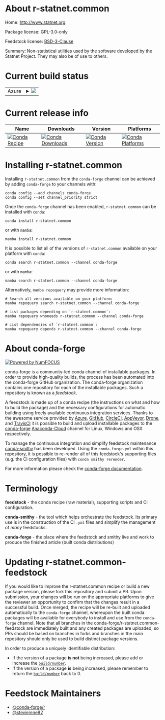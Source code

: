 About r-statnet.common
======================

Home: http://www.statnet.org

Package license: GPL-3.0-only

Feedstock license: [BSD-3-Clause](https://github.com/conda-forge/r-statnet.common-feedstock/blob/main/LICENSE.txt)

Summary: Non-statistical utilities used by the software developed by the Statnet Project. They may also be of use to others.

Current build status
====================


<table>
    
  <tr>
    <td>Azure</td>
    <td>
      <details>
        <summary>
          <a href="https://dev.azure.com/conda-forge/feedstock-builds/_build/latest?definitionId=1679&branchName=main">
            <img src="https://dev.azure.com/conda-forge/feedstock-builds/_apis/build/status/r-statnet.common-feedstock?branchName=main">
          </a>
        </summary>
        <table>
          <thead><tr><th>Variant</th><th>Status</th></tr></thead>
          <tbody><tr>
              <td>linux_64_r_base4.1</td>
              <td>
                <a href="https://dev.azure.com/conda-forge/feedstock-builds/_build/latest?definitionId=1679&branchName=main">
                  <img src="https://dev.azure.com/conda-forge/feedstock-builds/_apis/build/status/r-statnet.common-feedstock?branchName=main&jobName=linux&configuration=linux_64_r_base4.1" alt="variant">
                </a>
              </td>
            </tr><tr>
              <td>linux_64_r_base4.2</td>
              <td>
                <a href="https://dev.azure.com/conda-forge/feedstock-builds/_build/latest?definitionId=1679&branchName=main">
                  <img src="https://dev.azure.com/conda-forge/feedstock-builds/_apis/build/status/r-statnet.common-feedstock?branchName=main&jobName=linux&configuration=linux_64_r_base4.2" alt="variant">
                </a>
              </td>
            </tr><tr>
              <td>linux_aarch64_r_base4.1</td>
              <td>
                <a href="https://dev.azure.com/conda-forge/feedstock-builds/_build/latest?definitionId=1679&branchName=main">
                  <img src="https://dev.azure.com/conda-forge/feedstock-builds/_apis/build/status/r-statnet.common-feedstock?branchName=main&jobName=linux&configuration=linux_aarch64_r_base4.1" alt="variant">
                </a>
              </td>
            </tr><tr>
              <td>linux_aarch64_r_base4.2</td>
              <td>
                <a href="https://dev.azure.com/conda-forge/feedstock-builds/_build/latest?definitionId=1679&branchName=main">
                  <img src="https://dev.azure.com/conda-forge/feedstock-builds/_apis/build/status/r-statnet.common-feedstock?branchName=main&jobName=linux&configuration=linux_aarch64_r_base4.2" alt="variant">
                </a>
              </td>
            </tr><tr>
              <td>linux_ppc64le_r_base4.1</td>
              <td>
                <a href="https://dev.azure.com/conda-forge/feedstock-builds/_build/latest?definitionId=1679&branchName=main">
                  <img src="https://dev.azure.com/conda-forge/feedstock-builds/_apis/build/status/r-statnet.common-feedstock?branchName=main&jobName=linux&configuration=linux_ppc64le_r_base4.1" alt="variant">
                </a>
              </td>
            </tr><tr>
              <td>linux_ppc64le_r_base4.2</td>
              <td>
                <a href="https://dev.azure.com/conda-forge/feedstock-builds/_build/latest?definitionId=1679&branchName=main">
                  <img src="https://dev.azure.com/conda-forge/feedstock-builds/_apis/build/status/r-statnet.common-feedstock?branchName=main&jobName=linux&configuration=linux_ppc64le_r_base4.2" alt="variant">
                </a>
              </td>
            </tr><tr>
              <td>osx_64_r_base4.1</td>
              <td>
                <a href="https://dev.azure.com/conda-forge/feedstock-builds/_build/latest?definitionId=1679&branchName=main">
                  <img src="https://dev.azure.com/conda-forge/feedstock-builds/_apis/build/status/r-statnet.common-feedstock?branchName=main&jobName=osx&configuration=osx_64_r_base4.1" alt="variant">
                </a>
              </td>
            </tr><tr>
              <td>osx_64_r_base4.2</td>
              <td>
                <a href="https://dev.azure.com/conda-forge/feedstock-builds/_build/latest?definitionId=1679&branchName=main">
                  <img src="https://dev.azure.com/conda-forge/feedstock-builds/_apis/build/status/r-statnet.common-feedstock?branchName=main&jobName=osx&configuration=osx_64_r_base4.2" alt="variant">
                </a>
              </td>
            </tr><tr>
              <td>osx_arm64_r_base4.1</td>
              <td>
                <a href="https://dev.azure.com/conda-forge/feedstock-builds/_build/latest?definitionId=1679&branchName=main">
                  <img src="https://dev.azure.com/conda-forge/feedstock-builds/_apis/build/status/r-statnet.common-feedstock?branchName=main&jobName=osx&configuration=osx_arm64_r_base4.1" alt="variant">
                </a>
              </td>
            </tr><tr>
              <td>osx_arm64_r_base4.2</td>
              <td>
                <a href="https://dev.azure.com/conda-forge/feedstock-builds/_build/latest?definitionId=1679&branchName=main">
                  <img src="https://dev.azure.com/conda-forge/feedstock-builds/_apis/build/status/r-statnet.common-feedstock?branchName=main&jobName=osx&configuration=osx_arm64_r_base4.2" alt="variant">
                </a>
              </td>
            </tr><tr>
              <td>win_64</td>
              <td>
                <a href="https://dev.azure.com/conda-forge/feedstock-builds/_build/latest?definitionId=1679&branchName=main">
                  <img src="https://dev.azure.com/conda-forge/feedstock-builds/_apis/build/status/r-statnet.common-feedstock?branchName=main&jobName=win&configuration=win_64_" alt="variant">
                </a>
              </td>
            </tr>
          </tbody>
        </table>
      </details>
    </td>
  </tr>
</table>

Current release info
====================

| Name | Downloads | Version | Platforms |
| --- | --- | --- | --- |
| [![Conda Recipe](https://img.shields.io/badge/recipe-r--statnet.common-green.svg)](https://anaconda.org/conda-forge/r-statnet.common) | [![Conda Downloads](https://img.shields.io/conda/dn/conda-forge/r-statnet.common.svg)](https://anaconda.org/conda-forge/r-statnet.common) | [![Conda Version](https://img.shields.io/conda/vn/conda-forge/r-statnet.common.svg)](https://anaconda.org/conda-forge/r-statnet.common) | [![Conda Platforms](https://img.shields.io/conda/pn/conda-forge/r-statnet.common.svg)](https://anaconda.org/conda-forge/r-statnet.common) |

Installing r-statnet.common
===========================

Installing `r-statnet.common` from the `conda-forge` channel can be achieved by adding `conda-forge` to your channels with:

```
conda config --add channels conda-forge
conda config --set channel_priority strict
```

Once the `conda-forge` channel has been enabled, `r-statnet.common` can be installed with `conda`:

```
conda install r-statnet.common
```

or with `mamba`:

```
mamba install r-statnet.common
```

It is possible to list all of the versions of `r-statnet.common` available on your platform with `conda`:

```
conda search r-statnet.common --channel conda-forge
```

or with `mamba`:

```
mamba search r-statnet.common --channel conda-forge
```

Alternatively, `mamba repoquery` may provide more information:

```
# Search all versions available on your platform:
mamba repoquery search r-statnet.common --channel conda-forge

# List packages depending on `r-statnet.common`:
mamba repoquery whoneeds r-statnet.common --channel conda-forge

# List dependencies of `r-statnet.common`:
mamba repoquery depends r-statnet.common --channel conda-forge
```


About conda-forge
=================

[![Powered by
NumFOCUS](https://img.shields.io/badge/powered%20by-NumFOCUS-orange.svg?style=flat&colorA=E1523D&colorB=007D8A)](https://numfocus.org)

conda-forge is a community-led conda channel of installable packages.
In order to provide high-quality builds, the process has been automated into the
conda-forge GitHub organization. The conda-forge organization contains one repository
for each of the installable packages. Such a repository is known as a *feedstock*.

A feedstock is made up of a conda recipe (the instructions on what and how to build
the package) and the necessary configurations for automatic building using freely
available continuous integration services. Thanks to the awesome service provided by
[Azure](https://azure.microsoft.com/en-us/services/devops/), [GitHub](https://github.com/),
[CircleCI](https://circleci.com/), [AppVeyor](https://www.appveyor.com/),
[Drone](https://cloud.drone.io/welcome), and [TravisCI](https://travis-ci.com/)
it is possible to build and upload installable packages to the
[conda-forge](https://anaconda.org/conda-forge) [Anaconda-Cloud](https://anaconda.org/)
channel for Linux, Windows and OSX respectively.

To manage the continuous integration and simplify feedstock maintenance
[conda-smithy](https://github.com/conda-forge/conda-smithy) has been developed.
Using the ``conda-forge.yml`` within this repository, it is possible to re-render all of
this feedstock's supporting files (e.g. the CI configuration files) with ``conda smithy rerender``.

For more information please check the [conda-forge documentation](https://conda-forge.org/docs/).

Terminology
===========

**feedstock** - the conda recipe (raw material), supporting scripts and CI configuration.

**conda-smithy** - the tool which helps orchestrate the feedstock.
                   Its primary use is in the construction of the CI ``.yml`` files
                   and simplify the management of *many* feedstocks.

**conda-forge** - the place where the feedstock and smithy live and work to
                  produce the finished article (built conda distributions)


Updating r-statnet.common-feedstock
===================================

If you would like to improve the r-statnet.common recipe or build a new
package version, please fork this repository and submit a PR. Upon submission,
your changes will be run on the appropriate platforms to give the reviewer an
opportunity to confirm that the changes result in a successful build. Once
merged, the recipe will be re-built and uploaded automatically to the
`conda-forge` channel, whereupon the built conda packages will be available for
everybody to install and use from the `conda-forge` channel.
Note that all branches in the conda-forge/r-statnet.common-feedstock are
immediately built and any created packages are uploaded, so PRs should be based
on branches in forks and branches in the main repository should only be used to
build distinct package versions.

In order to produce a uniquely identifiable distribution:
 * If the version of a package **is not** being increased, please add or increase
   the [``build/number``](https://docs.conda.io/projects/conda-build/en/latest/resources/define-metadata.html#build-number-and-string).
 * If the version of a package **is** being increased, please remember to return
   the [``build/number``](https://docs.conda.io/projects/conda-build/en/latest/resources/define-metadata.html#build-number-and-string)
   back to 0.

Feedstock Maintainers
=====================

* [@conda-forge/r](https://github.com/conda-forge/r/)
* [@stevierene82](https://github.com/stevierene82/)

